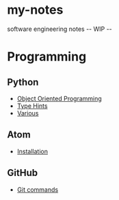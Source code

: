 # my-notes
software engineering notes 
-- WIP --


# **Programming**
## **Python**
- [Object Oriented Programming](https://github.com/limunglazba/my-notes/blob/master/topics/Python.md#class-variables)
- [Type Hints](https://github.com/limunglazba/my-notes/blob/master/topics/Python.md#type-hints)
- [Various](https://github.com/limunglazba/my-notes/blob/master/topics/Python.md#various)

## **Atom**
- [Installation](https://github.com/limunglazba/my-notes/blob/master/topics/Atom.md#installation)

## **GitHub**
- [Git commands](https://github.com/limunglazba/my-notes/blob/master/topics/GitHub.md#git-commands)
